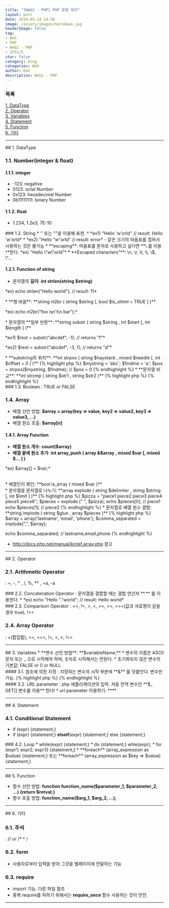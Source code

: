 ```yaml
---
title: "[Web2 - PHP] PHP 문법 정리"
layout: post
date: 2018-05-14 14:58
image: /assets/images/markdown.jpg
headerImage: false
tag:
- Web
- PHP
- Web2 - PHP
- 강의노트
star: false
category: blog
categories: Web
author: Dan
description: Web2 - PHP
---
```

### 목록
<a href="#one">1. DataType</a><br>
<a href="#two">2. Operator</a><br>
<a href="#three">3. Variables</a><br>
<a href="#four">4. Statement</a><br>
<a href="#five">5. Function</a><br>
<a href="#six">6. 기타</a><br>

---
<div id="one"></div>
## 1. DataType

### 1.1. Number(integer & float)
#### 1.1.1. integer
* -123: negative
* 0123: octal Number
* 0x123: hexadecimal Number
* 0b11111111: binary Number

#### 1.1.2. float
* 1.234, 1.2e3, 7E-10

<div class="breaker"></div>
### 1.2. String
* '' 또는 ""을 이용해 표현.
* *ex1) "Hello 'w'orld" // result: Hello 'w'orld*
* *ex2) "Hello "w"orld" // result: error* - 같은 크기의 따옴표를 겹쳐서 사용하는 것은 불가능
* **escaping**: 따옴표를 문자로 사용하고 싶다면 <span class="evidence-purple">**\ 를 이용**</span>한다. *ex) "Hello \"w\"orld"*
* **Escaped characters"**: \n, \r, \t, \\, \$, \"...

#### 1.2.1. Function of string
* 문자열의 **길이**: <span class="evidence-purple">**int strlen(string $string)**</span>
<p> *ex) echo strlen("Hello world"); // result: 11*</p>
* **행 바꿈**: <span class="evidence-purple">**string nl2br ( string $string [, bool $is_xhtml = TRUE ] )**</span>
<p>*ex) echo nl2br("foo isn't\n bar");*</p>
* 문자열의 **일부 반환**: <span class="evidence-purple">**string substr ( string $string , int $start [, int $length ] )**</span>
<p>*ex1) $rest = substr("abcdef", -1); // returns "f"*</p><p>*ex2) $rest = substr("abcdef", -3, 1); // returns "d"*</p>
* **substring의 위치**: <span class="evidence-purple">**int strpos ( string $haystack , mixed $needle [, int $offset = 0 ] )**</span>
{% highlight php %}
$mystring = 'abc';
$findme   = 'a';
$pos = strpos($mystring, $findme); // $pos = 0
{% endhighlight %}
* **문자열 비교**: <span class="evidence-purple">**int strcmp ( string $str1 , string $str2 )**</span>
{% highlight php %}
<?php
$var1 = "Hello";
$var2 = "hello";
if (strcmp($var1, $var2) !== 0) {
    echo '$var1 is not equal to $var2 in a case sensitive string comparison';
}
?>
{% endhighlight %}

<div class="breaker"></div>
### 1.3. Boolean
: TRUE or FALSE

### 1.4. Array
* 배열 선언 방법: <span class="evidence-purple">**$array = array(key  => value, key2 => value2, key3 => value3, ...)**</span>
* 배열 원소 호출: <span class="evidence-purple">**$array[n]**</span>

#### 1.4.1. Array Function
* **배열 원소 개수**: <span class="evidence-purple">**count($array)**</span>
* **배열 끝에 원소 추가**: <span class="evidence-purple">**int array_push ( array &$array , mixed $var [, mixed $... ] )**</span>
<p>*ex) $array[] = $var;*</p>
<br>
* 배열인지 확인: <span class="evidence-purple">**bool is_array ( mixed $var )**</span>
<br>
* 문자열을 문자열로 나누기: <span class="evidence-purple">**array explode ( string $delimiter , string $string [, int $limit ] )**</span>
{% highlight php %}
$pizza  = "piece1 piece2 piece3 piece4 piece5 piece6";
$pieces = explode (" ", $pizza);
echo $pieces[0]; // piece1
echo $pieces[1]; // piece2
{% endhighlight %}
* 문자열로 배열 원소 결합: <span class="evidence-purple">**string implode ( string $glue , array $pieces )**</span>
{% highlight php %}
$array = array('lastname', 'email', 'phone');
$comma_separated = implode(",", $array);

echo $comma_separated; // lastname,email,phone
{% endhighlight %}
* http://docs.php.net/manual/kr/ref.array.php 참고

---
<div id="two"></div>
## 2. Operator

### 2.1. Arithmetic Operator
: +, -, * , /, %, ** , +a, -a

<div class="breaker"></div>
### 2.2. Concatenation Operator
: 문자열을 결합할 때는 결합 연산자 **.** 를 이용한다.
* *ex)  echo "Hello "."world"; // result: Hello world*

<div class="breaker"></div>
### 2.3. Comparison Operator
: ==, !=, >, <, >=, <=, ===(값과 자료형이 같을 경우 true), !==

### 2.4. Array Operator
: +(합집합), ==, ===, !=, >, <, !==

---
<div id="three"></div>
## 3. Variables
* **변수 선언 방법**: <span class="evidence-purple">**$variableName;**</span>
* 변수의 이름은 ASCII 문자 또는 _ 으로 시작해야 하며, 숫자로 시작해서는 안된다.
* 초기화되지 않은 변수의 기본값: FALSE or 0 or NULL

<div class="breaker"></div>
#### 3.1. 참조에 의한 지정
: 지정되는 변수의 시작 부분에 **&** 를 덧붙인다. 변수만 가능.
{% highlight php %}
<?php
$foo = 'Bob';              // Assign the value 'Bob' to $foo
$bar = &$foo;              // Reference $foo via $bar.
$bar = "My name is $bar";  // Alter $bar...
echo $bar;
echo $foo;                 // $foo is altered too.
?>
{% endhighlight %}

<div class="breaker"></div>
#### 3.2. URL parameter
: php 애플리케이션의 입력. 자동 전역 변수인 **$_ GET[] 변수를 이용** 한다!
* url parameter 이용하기: <span class="evidence-purple">**<?php echo $_GET['variableName']; ?>**</span>

---
<div id="four"></div>
## 4. Statement

### 4.1. Conditional Statement
* if (expr) {statement;}
* if (expr) {statement;} **elseif**(expr) {statement;} else {statement;}

<div class="breaker"></div>
### 4.2. Loop
* while(expr) {statement;}
* do {statement;} whle(expr);
* for (expr1; expr2; expr3) {statement;}
* <span class="evidence-purple">**foreach** (array_expression as $value) {statement;}</span> 또는 <span class="evidence-purple">**foreach** (array_expression as $key => $value) {statement;}</span>

---
<div id="five"></div>
## 5. Function

* 함수 선언 방법:  <span class="evidence-purple">**function function_name($parameter_1, $parameter_2, ...) {return $retval;}**</span>
* 함수 호출 방법: <span class="evidence-purple">**function_name($arg_1, $arg_2, ...);**</span>


---
<div id="six"></div>
## 6. 기타

### 6.1. 주석
: // or /* * /

### 6.2. form
* 사용자로부터 입력을 받아 그것을 웹페이지에 전달하는 기능

### 6.3. require
* import 기능. 다른 파일 참조
* 중복 require를 피하기 위해서는 **require_once** 함수 사용하는 것이 안전.


---
